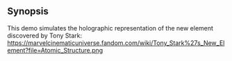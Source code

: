 ## Synopsis

This demo simulates the holographic representation of the new element discovered by Tony Stark: https://marvelcinematicuniverse.fandom.com/wiki/Tony_Stark%27s_New_Element?file=Atomic_Structure.png

